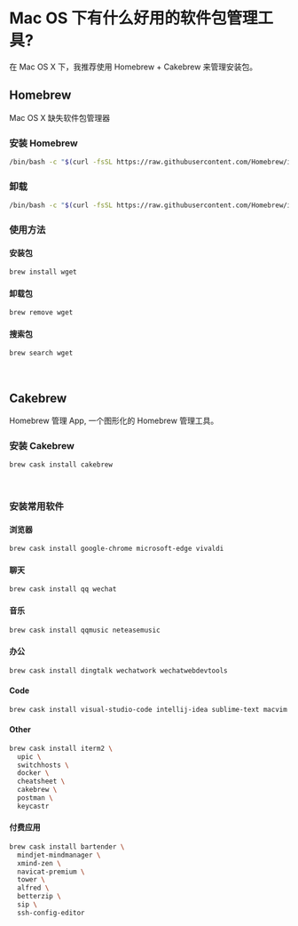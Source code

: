 # Mac OS 下有什么好用的软件包管理工具?

在 Mac OS X 下，我推荐使用 Homebrew + Cakebrew 来管理安装包。

## Homebrew

Mac OS X 缺失软件包管理器

### 安装 Homebrew

```bash
/bin/bash -c "$(curl -fsSL https://raw.githubusercontent.com/Homebrew/install/master/install.sh)"
```

### 卸载

```bash
/bin/bash -c "$(curl -fsSL https://raw.githubusercontent.com/Homebrew/install/master/uninstall.sh)"
```

### 使用方法

#### 安装包

```bash
brew install wget
```

#### 卸载包

```bash
brew remove wget
```

#### 搜索包

```bash
brew search wget
```

&nbsp;

## Cakebrew

Homebrew 管理 App, 一个图形化的 Homebrew 管理工具。

### 安装 Cakebrew

```bash
brew cask install cakebrew
```

&nbsp;

### 安装常用软件

#### 浏览器

```bash
brew cask install google-chrome microsoft-edge vivaldi
```

#### 聊天

```bash
brew cask install qq wechat
```

#### 音乐

```bash
brew cask install qqmusic neteasemusic
```

#### 办公

```bash
brew cask install dingtalk wechatwork wechatwebdevtools
```

#### Code

```bash
brew cask install visual-studio-code intellij-idea sublime-text macvim
```

#### Other

```bash
brew cask install iterm2 \
  upic \
  switchhosts \
  docker \
  cheatsheet \
  cakebrew \
  postman \
  keycastr
```

#### 付费应用

```bash
brew cask install bartender \
  mindjet-mindmanager \
  xmind-zen \
  navicat-premium \
  tower \
  alfred \
  betterzip \
  sip \
  ssh-config-editor
```
